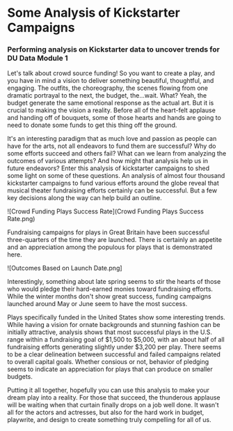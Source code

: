 # Some Analysis of Kickstarter Campaigns
### Performing analysis on Kickstarter data to uncover trends for DU Data Module 1

Let's talk about crowd source funding! So you want to create a play, and you have in mind a vision to deliver something beautiful, thoughtful, and engaging. The outfits, the choreography, the scenes flowing from one dramatic portrayal to the next, the budget, the...wait. What? Yeah, the budget generate the same emotional response as the actual art. But it is crucial to making the vision a reality. Before all of the heart-felt applause and handing off of bouquets, some of those hearts and hands are going to need to donate some funds to get this thing off the ground.

It's an interesting paradigm that as much love and passion as people can have for the arts, not all endeavors to fund them are successful? Why do some efforts succeed and others fail? What can we learn from analyzing the outcomes of various attempts? And how might that analysis help us in future endeavors? Enter this analysis of kickstarter campaigns to shed some light on some of these questions. An analysis of almost four thousand kickstarter campaigns to fund various efforts around the globe reveal that musical theater fundraising efforts certainly can be successful. But a few key decisions along the way can help build an outline.

![Crowd Funding Plays Success Rate](Crowd Funding Plays Success Rate.png)

Fundraising campaigns for plays in Great Britain have been successful three-quarters of the time they are launched. There is certainly an appetite and an appreciation among the populous for plays that is demonstrated here.

![Outcomes Based on Launch Date.png]

Interestingly, something about late spring seems to stir the hearts of those who would pledge their hard-earned monies toward fundraising efforts. While the winter months don't show great success, funding campaigns launched around May or June seem to have the most success.

Plays specifically funded in the United States show some interesting trends. While having a vision for ornate backgrounds and stunning fashion can be initially attractive, analysis shows that most successful plays in the U.S. range within a fundraising goal of $1,500 to $5,000, with an about half of all fundraising efforts generating slightly under $3,200 per play. There seems to be a clear delineation between successful and failed campaigns related to overall capital goals. Whether consious or not, behavior of pledging seems to indicate an appreciation for plays that can produce on smaller budgets.

Putting it all together, hopefully you can use this analysis to make your dream play into a reality. For those that succeed, the thunderous applause will be waiting when that curtain finally drops on a job well done. It wasn't all for the actors and actresses, but also for the hard work in budget, playwrite, and design to create something truly compelling for all of us.
